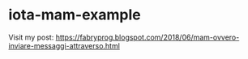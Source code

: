 # iota-mam-example

Visit my post: https://fabryprog.blogspot.com/2018/06/mam-ovvero-inviare-messaggi-attraverso.html